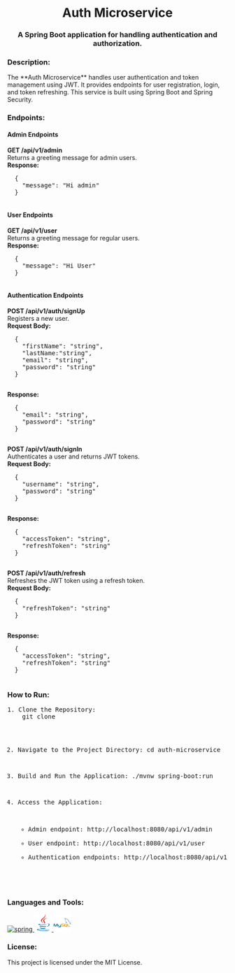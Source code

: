 <h1 align="center">Auth Microservice</h1>
<h3 align="center">A Spring Boot application for handling authentication and authorization.</h3>

<h3 align="left">Description:</h3>
<p align="left">
  The **Auth Microservice** handles user authentication and token management using JWT. It provides endpoints for user registration, login, and token refreshing. This service is built using Spring Boot and Spring Security.
</p>

<h3 align="left">Endpoints:</h3>

<h4>Admin Endpoints</h4>
<p>
  <strong>GET /api/v1/admin</strong><br/>
  Returns a greeting message for admin users.<br/>
  <strong>Response:</strong>
  <pre>
  {
    "message": "Hi admin"
  }
  </pre>
</p>

<h4>User Endpoints</h4>
<p>
  <strong>GET /api/v1/user</strong><br/>
  Returns a greeting message for regular users.<br/>
  <strong>Response:</strong>
  <pre>
  {
    "message": "Hi User"
  }
  </pre>
</p>

<h4>Authentication Endpoints</h4>
<p>
  <strong>POST /api/v1/auth/signUp</strong><br/>
  Registers a new user.<br/>
  <strong>Request Body:</strong>
  <pre>
  {
    "firstName": "string",
    "lastName:"string",
    "email": "string",
    "password": "string"
  }
  </pre>
  <strong>Response:</strong>
  <pre>
  {
    "email": "string",
    "password": "string"
  }
  </pre>
</p>

<p>
  <strong>POST /api/v1/auth/signIn</strong><br/>
  Authenticates a user and returns JWT tokens.<br/>
  <strong>Request Body:</strong>
  <pre>
  {
    "username": "string",
    "password": "string"
  }
  </pre>
  <strong>Response:</strong>
  <pre>
  {
    "accessToken": "string",
    "refreshToken": "string"
  }
  </pre>
</p>

<p>
  <strong>POST /api/v1/auth/refresh</strong><br/>
  Refreshes the JWT token using a refresh token.<br/>
  <strong>Request Body:</strong>
  <pre>
  {
    "refreshToken": "string"
  }
  </pre>
  <strong>Response:</strong>
  <pre>
  {
    "accessToken": "string",
    "refreshToken": "string"
  }
  </pre>
</p>

<h3 align="left">How to Run:</h3>
<pre>
1. Clone the Repository:
    git clone <repository-url>

2. Navigate to the Project Directory:
    cd auth-microservice

3. Build and Run the Application:
    ./mvnw spring-boot:run

4. Access the Application:
    - Admin endpoint: http://localhost:8080/api/v1/admin
    - User endpoint: http://localhost:8080/api/v1/user
    - Authentication endpoints: http://localhost:8080/api/v1/auth
</pre>

<h3 align="left">Languages and Tools:</h3>
<p align="left">
  <a href="https://spring.io/" target="_blank" rel="noreferrer">
    <img src="https://www.vectorlogo.zone/logos/springio/springio-icon.svg" alt="spring" width="40" height="40"/>
  </a>
  <a href="https://www.java.com" target="_blank" rel="noreferrer">
    <img src="https://raw.githubusercontent.com/devicons/devicon/master/icons/java/java-original.svg" alt="java" width="40" height="40"/>
  </a>
  <a href="https://www.mysql.com/" target="_blank" rel="noreferrer">
    <img src="https://raw.githubusercontent.com/devicons/devicon/master/icons/mysql/mysql-original-wordmark.svg" alt="mysql" width="40" height="40"/>
  </a>
</p>

<h3 align="left">License:</h3>
<p align="left">
  This project is licensed under the MIT License.
</p>
